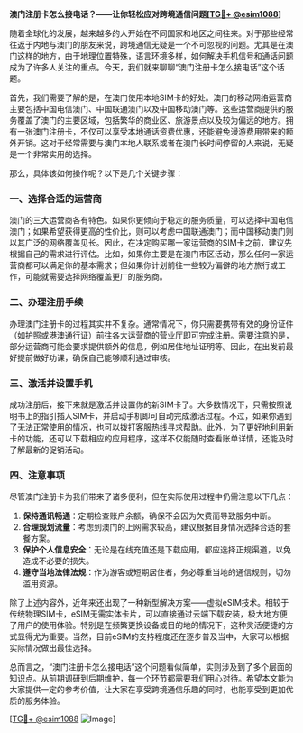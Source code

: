 **澳门注册卡怎么接电话？——让你轻松应对跨境通信问题[[TG💪+ @esim1088](https://t.me/s/esim1088)]**

随着全球化的发展，越来越多的人开始在不同国家和地区之间往来。对于那些经常往返于内地与澳门的朋友来说，跨境通信无疑是一个不可忽视的问题。尤其是在澳门这样的地方，由于地理位置特殊，语言环境多样，如何解决手机信号和通话问题成为了许多人关注的重点。今天，我们就来聊聊“澳门注册卡怎么接电话”这个话题。

首先，我们需要了解的是，在澳门使用本地SIM卡的好处。澳门的移动网络运营商主要包括中国电信澳门、中国联通澳门以及中国移动澳门等。这些运营商提供的服务覆盖了澳门的主要区域，包括繁华的商业区、旅游景点以及较为偏远的地方。拥有一张澳门注册卡，不仅可以享受本地通话资费优惠，还能避免漫游费用带来的额外开销。这对于经常需要与澳门本地人联系或者在澳门长时间停留的人来说，无疑是一个非常实用的选择。

那么，具体该如何操作呢？以下是几个关键步骤：

### 一、选择合适的运营商

澳门的三大运营商各有特色。如果你更倾向于稳定的服务质量，可以选择中国电信澳门；如果希望获得更高的性价比，则可以考虑中国联通澳门；而中国移动澳门则以其广泛的网络覆盖见长。因此，在决定购买哪一家运营商的SIM卡之前，建议先根据自己的需求进行评估。比如，如果你主要是在澳门市区活动，那么任何一家运营商都可以满足你的基本需求；但如果你计划前往一些较为偏僻的地方旅行或工作，可能就需要选择网络覆盖更广的服务商。

### 二、办理注册手续

办理澳门注册卡的过程其实并不复杂。通常情况下，你只需要携带有效的身份证件（如护照或港澳通行证）前往各大运营商的营业厅即可完成注册。需要注意的是，部分运营商可能会要求提供额外的信息，例如居住地址证明等。因此，在出发前最好提前做好功课，确保自己能够顺利通过审核。

### 三、激活并设置手机

成功注册后，接下来就是激活并设置你的新SIM卡了。大多数情况下，只需按照说明书上的指引插入SIM卡，并启动手机即可自动完成激活过程。不过，如果你遇到了无法正常使用的情况，也可以拨打客服热线寻求帮助。此外，为了更好地利用新卡的功能，还可以下载相应的应用程序，这样不仅能随时查看账单详情，还能及时了解最新的促销活动。

### 四、注意事项

尽管澳门注册卡为我们带来了诸多便利，但在实际使用过程中仍需注意以下几点：

1. **保持通讯畅通**：定期检查账户余额，确保不会因为欠费而导致服务中断。
2. **合理规划流量**：考虑到澳门的上网需求较高，建议根据自身情况选择合适的套餐方案。
3. **保护个人信息安全**：无论是在线充值还是下载应用，都应选择正规渠道，以免造成不必要的损失。
4. **遵守当地法律法规**：作为游客或短期居住者，务必尊重当地的通信规则，切勿滥用资源。

除了上述内容外，近年来还出现了一种新型解决方案——虚拟eSIM技术。相较于传统物理SIM卡，eSIM无需实体卡片，可以直接通过云端下载安装，极大地方便了用户的使用体验。特别是在频繁更换设备或目的地的情况下，这种灵活便捷的方式显得尤为重要。当然，目前eSIM的支持程度还在逐步普及当中，大家可以根据实际情况做出最佳选择。

总而言之，“澳门注册卡怎么接电话”这个问题看似简单，实则涉及到了多个层面的知识点。从前期调研到后期维护，每一个环节都需要我们用心对待。希望本文能为大家提供一定的参考价值，让大家在享受跨境通信乐趣的同时，也能享受到更加优质的服务体验。

[[TG💪+ @esim1088](https://t.me/s/esim1088) ![Image](https://i.postimg.cc/4NQfJmqS/Snipaste-2025-05-13-00-14-12.png)]